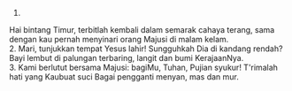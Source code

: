 1.
Hai bintang Timur, terbitlah kembali dalam semarak
cahaya terang, sama dengan kau pernah menyinari
orang Majusi di malam kelam.
<br>
2.
Mari, tunjukkan tempat Yesus lahir! Sungguhkah Dia
di kandang rendah? Bayi lembut di palungan terbaring,
langit dan bumi KerajaanNya.
<br>
3.
Kami berlutut bersama Majusi: bagiMu, Tuhan,
Pujian syukur! T'rimalah hati yang Kaubuat suci
Bagai pengganti menyan, mas dan mur.